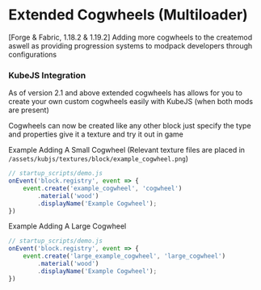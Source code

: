 # Extended Cogwheels (Multiloader)

[Forge & Fabric, 1.18.2 & 1.19.2] Adding more cogwheels to the createmod aswell as providing progression systems to modpack developers through configurations

### KubeJS Integration

As of version 2.1 and above extended cogwheels has allows for you to create your own custom cogwheels easily with KubeJS (when both mods are present)

Cogwheels can now be created like any other block just specify the type and properties give it a texture and try it out in game

Example Adding A Small Cogwheel (Relevant texture files are placed in `/assets/kubjs/textures/block/example_cogwheel.png`)
```javascript
// startup_scripts/demo.js
onEvent('block.registry', event => {
	event.create('example_cogwheel', 'cogwheel')
	    .material('wood')
	    .displayName('Example Cogwheel');
})
```
Example Adding A Large Cogwheel
```javascript
// startup_scripts/demo.js
onEvent('block.registry', event => {
    event.create('large_example_cogwheel', 'large_cogwheel')
        .material('wood')
        .displayName('Example Cogwheel');
})
```